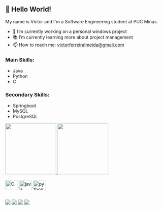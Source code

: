 ## 👋 Hello World!
My name is Victor and I'm a Software Engineering student at PUC Minas.<br>
- 🔭 I’m currently working on a personal windows project
- 📚 I’m currently learning more about project management
- 📫 How to reach me: victorferreiralmeida@gmail.com

### Main Skills:
* Java
* Python
* C

### Secondary Skills:
* Springboot
* MySQL
* PostgreSQL

<div display="flex">
  <a href="https://github.com/Deoxu">
  <img style="flex:1" height="160em" src="https://github-readme-stats.vercel.app/api?username=deoxu&show_icons=true&include_all_commits=true&count_private=true"/>
  <img style="flex:1" height="160em" src="https://github-readme-stats.vercel.app/api/top-langs/?username=deoxu&count_private=true&layout=compact&langs_count=7"/>
</div>
<div style="display: inline_block"><br>
          
  <img align="center" alt="C" height="30" width="40" src="https://cdn.jsdelivr.net/gh/devicons/devicon/icons/c/c-original.svg">
  <img align="center" alt="java" height="30" width="40" src="https://cdn.jsdelivr.net/gh/devicons/devicon/icons/java/java-original.svg">
  <img align="center" alt="python" height="30" width="40" src="https://cdn.jsdelivr.net/gh/devicons/devicon/icons/python/python-original.svg">

</div>

##
 
<div> 
  
 <a href="https://instagram.com/deoxuuu" target="_blank"><img src="https://img.shields.io/badge/-Instagram-%23E4405F?style=for-the-badge&logo=instagram&logoColor=white" target="_blank"></a>
  <a href = "mailto:victorferreiralmeida@gmail.com"><img src="https://img.shields.io/badge/-Gmail-%23333?style=for-the-badge&logo=gmail&logoColor=white" target="_blank"></a>
  <a href="https://www.linkedin.com/in/victorferreiradealmeida/"><img src="https://img.shields.io/badge/LinkedIn-0077B5?style=for-the-badge&logo=linkedin&logoColor=white" target="_blank"></a>
  <a href="https://wa.me/5531982529408"><img src="https://img.shields.io/badge/-Whatsapp-%25D366?style=for-the-badge&logo=Whatsapp&logoColor=white" target="_blank"></a>
</div>
